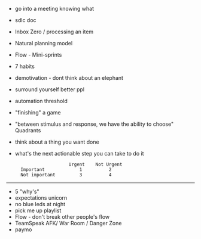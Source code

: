 
- go into a meeting knowing what 
- sdlc doc
- Inbox Zero / processing an item
- Natural planning model
- Flow - Mini-sprints
- 7 habits
- demotivation - dont think about an elephant
- surround yourself better ppl
- automation threshold
- "finishing" a game
- "between stimulus and response, we have the ability to choose"
Quadrants
- think about a thing you want done
- what's the next actionable step you can take to do it

			              Urgent    Not Urgent
		Important		      1          2
		Not important         3          4



-----

- 5 "why's"
- expectations unicorn
- no blue leds at night
- pick me up playlist
- Flow - don't break other people's flow
- TeamSpeak AFK/ War Room / Danger Zone
- paymo
